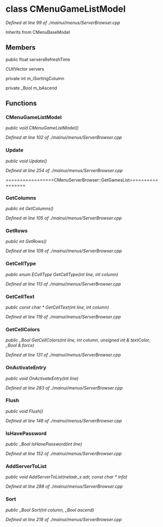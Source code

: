# class CMenuGameListModel

*Defined at line 99 of ./mainui/menus/ServerBrowser.cpp*

Inherits from CMenuBaseModel



## Members

public float serversRefreshTime

CUtlVector servers

private int m_iSortingColumn

private _Bool m_bAscend



## Functions

### CMenuGameListModel

*public void CMenuGameListModel()*

*Defined at line 102 of ./mainui/menus/ServerBrowser.cpp*

### Update

*public void Update()*

*Defined at line 254 of ./mainui/menus/ServerBrowser.cpp*

=================CMenuServerBrowser::GetGamesList=================

### GetColumns

*public int GetColumns()*

*Defined at line 105 of ./mainui/menus/ServerBrowser.cpp*

### GetRows

*public int GetRows()*

*Defined at line 109 of ./mainui/menus/ServerBrowser.cpp*

### GetCellType

*public enum ECellType GetCellType(int line, int column)*

*Defined at line 113 of ./mainui/menus/ServerBrowser.cpp*

### GetCellText

*public const char * GetCellText(int line, int column)*

*Defined at line 119 of ./mainui/menus/ServerBrowser.cpp*

### GetCellColors

*public _Bool GetCellColors(int line, int column, unsigned int & textColor, _Bool & force)*

*Defined at line 131 of ./mainui/menus/ServerBrowser.cpp*

### OnActivateEntry

*public void OnActivateEntry(int line)*

*Defined at line 283 of ./mainui/menus/ServerBrowser.cpp*

### Flush

*public void Flush()*

*Defined at line 146 of ./mainui/menus/ServerBrowser.cpp*

### IsHavePassword

*public _Bool IsHavePassword(int line)*

*Defined at line 152 of ./mainui/menus/ServerBrowser.cpp*

### AddServerToList

*public void AddServerToList(netadr_s adr, const char * info)*

*Defined at line 288 of ./mainui/menus/ServerBrowser.cpp*

### Sort

*public _Bool Sort(int column, _Bool ascend)*

*Defined at line 218 of ./mainui/menus/ServerBrowser.cpp*



